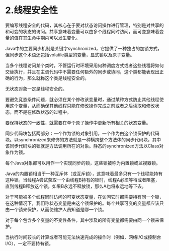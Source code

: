 # 2.线程安全性

要编写线程安全的代码，其核心在于要对状态访问操作进行管理，特别是对共享的和可变的状态的访问。共享意味着变量可以由多个线程同时访问，而可变意味着变量的值在其生命中期内可以发生变化。

Java中的主要同步机制是关键字synchronized，它提供了一种独占的加锁方式，但同步这个术语还包括volatile类型的变量，显式锁以及原子变量。

当多个线程访问某个类时，不管运行时环境采用何种调度方式或者这些线程将如何交替执行，并且在主调代码中不需要任何额外的同步或协同，这个类都能表现出正确的行为，那么就称这个类是线程安全的。

无状态对象一定是线程安全的。

要避免竞态条件问题，就必须在某个修改该变量时，通过某种方式防止其他线程使用这个变量，从而确保其他线程只能在修改操作完成之前或者之后读取和修改状态，而不是在修改状态的过程中。

要保持状态的一致性，就需要在单个原子操作中更新所有相关的状态变量。

同步代码块包括两部分：一个作为锁的对象引用，一个作为由这个锁保护的代码块。以synchronized来修饰的方法就是一种横跨整个方法体的同步代码块，其中该同步代码块的锁就是方法调用所在的对象。静态的synchronized方法以Class对象作为锁。

每个Java对象都可以用作一个实现同步的锁，这些锁被称为内置锁或监视器锁。

Java的内置锁相当于一种互斥体（或互斥锁），这意味着最多只有一个线程能持有这种锁。当线程A尝试获取一个由线程B持有的锁时，线程A必须等待或者阻塞，直到线程B释放这个锁。如果B永远不释放锁，那么A也将永远地等下去。

对于可能被多个线程同时访问的可变状态变量，在访问它时都需要持有同一个锁，在这种情况下，我们称状态变量是由这个锁保护的。每个共享可变的变量都应该只由一个锁来保护，从而使维护人员知道是哪一个锁。

对于每个包含多个变量的不变性条件，其中涉及的所有变量都需要由同一个锁来保护。

当执行时间较长的计算或者可能无法快速完成的操作时（例如，网络I/O或控制台I/O），一定不要持有锁。